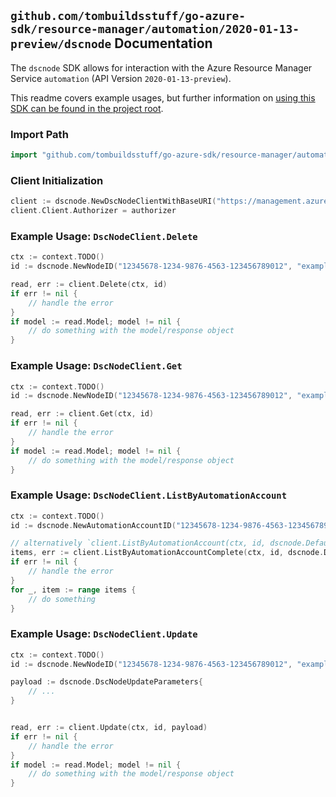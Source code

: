 
## `github.com/tombuildsstuff/go-azure-sdk/resource-manager/automation/2020-01-13-preview/dscnode` Documentation

The `dscnode` SDK allows for interaction with the Azure Resource Manager Service `automation` (API Version `2020-01-13-preview`).

This readme covers example usages, but further information on [using this SDK can be found in the project root](https://github.com/tombuildsstuff/go-azure-sdk/tree/main/docs).

### Import Path

```go
import "github.com/tombuildsstuff/go-azure-sdk/resource-manager/automation/2020-01-13-preview/dscnode"
```


### Client Initialization

```go
client := dscnode.NewDscNodeClientWithBaseURI("https://management.azure.com")
client.Client.Authorizer = authorizer
```


### Example Usage: `DscNodeClient.Delete`

```go
ctx := context.TODO()
id := dscnode.NewNodeID("12345678-1234-9876-4563-123456789012", "example-resource-group", "automationAccountValue", "nodeIdValue")

read, err := client.Delete(ctx, id)
if err != nil {
	// handle the error
}
if model := read.Model; model != nil {
	// do something with the model/response object
}
```


### Example Usage: `DscNodeClient.Get`

```go
ctx := context.TODO()
id := dscnode.NewNodeID("12345678-1234-9876-4563-123456789012", "example-resource-group", "automationAccountValue", "nodeIdValue")

read, err := client.Get(ctx, id)
if err != nil {
	// handle the error
}
if model := read.Model; model != nil {
	// do something with the model/response object
}
```


### Example Usage: `DscNodeClient.ListByAutomationAccount`

```go
ctx := context.TODO()
id := dscnode.NewAutomationAccountID("12345678-1234-9876-4563-123456789012", "example-resource-group", "automationAccountValue")

// alternatively `client.ListByAutomationAccount(ctx, id, dscnode.DefaultListByAutomationAccountOperationOptions())` can be used to do batched pagination
items, err := client.ListByAutomationAccountComplete(ctx, id, dscnode.DefaultListByAutomationAccountOperationOptions())
if err != nil {
	// handle the error
}
for _, item := range items {
	// do something
}
```


### Example Usage: `DscNodeClient.Update`

```go
ctx := context.TODO()
id := dscnode.NewNodeID("12345678-1234-9876-4563-123456789012", "example-resource-group", "automationAccountValue", "nodeIdValue")

payload := dscnode.DscNodeUpdateParameters{
	// ...
}


read, err := client.Update(ctx, id, payload)
if err != nil {
	// handle the error
}
if model := read.Model; model != nil {
	// do something with the model/response object
}
```
